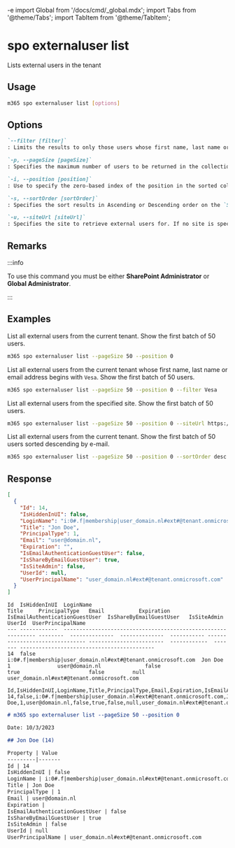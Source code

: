 -e <!-- DISCLAIMER: All secrets, passwords, and sensitive values in this document are examples only and not real credentials. -->
import Global from '/docs/cmd/_global.mdx';
import Tabs from '@theme/Tabs';
import TabItem from '@theme/TabItem';

# spo externaluser list

Lists external users in the tenant

## Usage

```sh
m365 spo externaluser list [options]
```

## Options

```md definition-list
`--filter [filter]`
: Limits the results to only those users whose first name, last name or email address begins with the text in the string, using a case-insensitive comparison.

`-p, --pageSize [pageSize]`
: Specifies the maximum number of users to be returned in the collection. The value must be less than or equal to `50`.

`-i, --position [position]`
: Use to specify the zero-based index of the position in the sorted collection of the first result to be returned.

`-s, --sortOrder [sortOrder]`
: Specifies the sort results in Ascending or Descending order on the `SPOUser.Email` property should occur. Allowed values `asc|desc`. Default `asc`.

`-u, --siteUrl [siteUrl]`
: Specifies the site to retrieve external users for. If no site is specified, the external users for all sites are returned.
```

<Global />

## Remarks

:::info

To use this command you must be either **SharePoint Administrator** or **Global Administrator**.

:::

## Examples

List all external users from the current tenant. Show the first batch of 50 users.

```sh
m365 spo externaluser list --pageSize 50 --position 0
```

List all external users from the current tenant whose first name, last name or email address begins with `Vesa`. Show the first batch of 50 users.

```sh
m365 spo externaluser list --pageSize 50 --position 0 --filter Vesa
```

List all external users from the specified site. Show the first batch of 50 users.

```sh
m365 spo externaluser list --pageSize 50 --position 0 --siteUrl https://contoso.sharepoint.com
```

List all external users from the current tenant. Show the first batch of 50 users sorted descending
by e-mail.

```sh
m365 spo externaluser list --pageSize 50 --position 0 --sortOrder desc
```

## Response

<Tabs>
  <TabItem value="JSON">

  ```json
  [
    {
      "Id": 14,
      "IsHiddenInUI": false,
      "LoginName": "i:0#.f|membership|user_domain.nl#ext#@tenant.onmicrosoft.com",
      "Title": "Jon Doe",
      "PrincipalType": 1,
      "Email": "user@domain.nl",
      "Expiration": "",
      "IsEmailAuthenticationGuestUser": false,
      "IsShareByEmailGuestUser": true,
      "IsSiteAdmin": false,
      "UserId": null,
      "UserPrincipalName": "user_domain.nl#ext#@tenant.onmicrosoft.com"
    }
  ]
  ```

  </TabItem>
  <TabItem value="Text">

  ```text
  Id  IsHiddenInUI  LoginName                                                     Title     PrincipalType   Email           Expiration  IsEmailAuthenticationGuestUser  IsShareByEmailGuestUser   IsSiteAdmin   UserId  UserPrincipalName
  --- ------------  ------------------------------------------------------------- --------  --------------  --------------  ----------- ------------------------------- ------------------------  ------------  ------- -------------------------------------------
  14  false         i:0#.f|membership|user_domain.nl#ext#@tenant.onmicrosoft.com  Jon Doe   1               user@domain.nl              false                           true                      false         null    user_domain.nl#ext#@tenant.onmicrosoft.com
  ```

  </TabItem>
  <TabItem value="CSV">

  ```csv
  Id,IsHiddenInUI,LoginName,Title,PrincipalType,Email,Expiration,IsEmailAuthenticationGuestUser,IsShareByEmailGuestUser,IsSiteAdmin,UserId,UserPrincipalName
  14,false,i:0#.f|membership|user_domain.nl#ext#@tenant.onmicrosoft.com,Jon Doe,1,user@domain.nl,false,true,false,null,user_domain.nl#ext#@tenant.onmicrosoft.com
  ```

  </TabItem>
  <TabItem value="Markdown">

  ```md
  # m365 spo externaluser list --pageSize 50 --position 0

  Date: 10/3/2023

  ## Jon Doe (14)

  Property | Value
  ---------|-------
  Id | 14
  IsHiddenInUI | false
  LoginName | i:0#.f|membership|user_domain.nl#ext#@tenant.onmicrosoft.com
  Title | Jon Doe
  PrincipalType | 1
  Email | user@domain.nl
  Expiration | 
  IsEmailAuthenticationGuestUser | false
  IsShareByEmailGuestUser | true
  IsSiteAdmin | false
  UserId | null
  UserPrincipalName | user_domain.nl#ext#@tenant.onmicrosoft.com
  ```

  </TabItem>
</Tabs>

